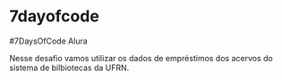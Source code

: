 # 7dayofcode
#7DaysOfCode Alura

Nesse desafio vamos utilizar os dados de empréstimos dos acervos do sistema de bilbiotecas da UFRN.
